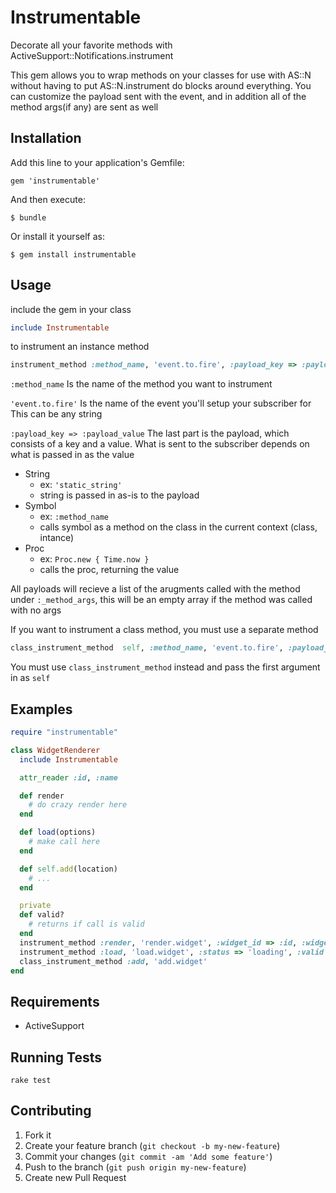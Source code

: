 # Instrumentable

Decorate all your favorite methods with ActiveSupport::Notifications.instrument

This gem allows you to wrap methods on your classes for use with AS::N without having
to put AS::N.instrument do blocks around everything. You can customize the
payload sent with the event, and in addition all of the method args(if any) are sent
as well

## Installation

Add this line to your application's Gemfile:

    gem 'instrumentable'

And then execute:

    $ bundle

Or install it yourself as:

    $ gem install instrumentable

## Usage
include the gem in your class
```ruby
include Instrumentable
```
to instrument an instance method
```ruby
instrument_method :method_name, 'event.to.fire', :payload_key => :payload_value
```

```:method_name```
Is the name of the method you want to instrument

```'event.to.fire'```
Is the name of the event you'll setup your subscriber for
This can be any string

```:payload_key => :payload_value```
The last part is the payload, which consists of a key and a value.
What is sent to the subscriber depends on what is passed in as the value
+ String
  + ex: ```'static_string'```
  + string is passed in as-is to the payload
+ Symbol
  + ex: ```:method_name```
  + calls symbol as a method on the class in the current context (class, intance)
+ Proc
  + ex: ```Proc.new { Time.now }```
  + calls the proc, returning the value

All payloads will recieve a list of the arugments called with the method under
```:_method_args```, this will be an empty array if the method was called with no args

If you want to instrument a class method, you must use a separate method
```ruby
class_instrument_method  self, :method_name, 'event.to.fire', :payload_key => :payload_value
```
You must use ```class_instrument_method``` instead and pass the first argument in as ```self```

## Examples
```ruby
require "instrumentable"

class WidgetRenderer
  include Instrumentable

  attr_reader :id, :name

  def render
    # do crazy render here
  end 

  def load(options)
    # make call here
  end

  def self.add(location)
    # ...
  end

  private
  def valid?
    # returns if call is valid
  end
  instrument_method :render, 'render.widget', :widget_id => :id, :widget_name => :name
  instrument_method :load, 'load.widget', :status => 'loading', :valid => :valid?
  class_instrument_method :add, 'add.widget'
end
```

## Requirements
* ActiveSupport

## Running Tests

    rake test

## Contributing

1. Fork it
2. Create your feature branch (`git checkout -b my-new-feature`)
3. Commit your changes (`git commit -am 'Add some feature'`)
4. Push to the branch (`git push origin my-new-feature`)
5. Create new Pull Request
